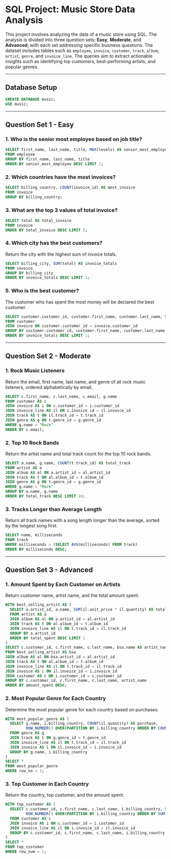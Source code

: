 
# SQL Project: Music Store Data Analysis

This project involves analyzing the data of a music store using SQL. The analysis is divided into three question sets: **Easy**, **Moderate**, and **Advanced**, with each set addressing specific business questions. The dataset includes tables such as `employee`, `invoice`, `customer`, `track`, `album`, `artist`, `genre`, and `invoice_line`. The queries aim to extract actionable insights such as identifying top customers, best-performing artists, and popular genres.

---

## Database Setup

```sql
CREATE DATABASE music;
USE music;
```

---

## Question Set 1 - Easy

### 1. Who is the senior most employee based on job title?

```sql
SELECT first_name, last_name, title, MAX(levels) AS senior_most_employee
FROM employee
GROUP BY first_name, last_name, title
ORDER BY senior_most_employee DESC LIMIT 1;
```

### 2. Which countries have the most invoices?

```sql
SELECT billing_country, COUNT(invoice_id) AS most_invoice
FROM invoice
GROUP BY billing_country;
```

### 3. What are the top 3 values of total invoice?

```sql
SELECT total AS total_invoice
FROM invoice
ORDER BY total_invoice DESC LIMIT 3;
```

### 4. Which city has the best customers? 

Return the city with the highest sum of invoice totals.

```sql
SELECT billing_city, SUM(total) AS invoice_totals
FROM invoice
GROUP BY billing_city
ORDER BY invoice_totals DESC LIMIT 1;
```

### 5. Who is the best customer?

The customer who has spent the most money will be declared the best customer.

```sql
SELECT customer.customer_id, customer.first_name, customer.last_name, SUM(invoice.total) AS invoice_totals
FROM customer
JOIN invoice ON customer.customer_id = invoice.customer_id
GROUP BY customer.customer_id, customer.first_name, customer.last_name
ORDER BY invoice_totals DESC LIMIT 1;
```

---

## Question Set 2 - Moderate

### 1. Rock Music Listeners

Return the email, first name, last name, and genre of all rock music listeners, ordered alphabetically by email.

```sql
SELECT c.first_name, c.last_name, c.email, g.name
FROM customer AS c
JOIN invoice AS i ON c.customer_id = i.customer_id
JOIN invoice_line AS il ON i.invoice_id = il.invoice_id
JOIN track AS t ON il.track_id = t.track_id
JOIN genre AS g ON t.genre_id = g.genre_id
WHERE g.name = "Rock"
ORDER BY c.email;
```

### 2. Top 10 Rock Bands

Return the artist name and total track count for the top 10 rock bands.

```sql
SELECT a.name, g.name, COUNT(t.track_id) AS total_track
FROM artist AS a
JOIN album AS al ON a.artist_id = al.artist_id
JOIN track AS t ON al.album_id = t.album_id
JOIN genre AS g ON t.genre_id = g.genre_id
WHERE g.name = "Rock"
GROUP BY a.name, g.name
ORDER BY total_track DESC LIMIT 10;
```

### 3. Tracks Longer than Average Length

Return all track names with a song length longer than the average, sorted by the longest song first.

```sql
SELECT name, milliseconds
FROM track
WHERE milliseconds > (SELECT AVG(milliseconds) FROM track)
ORDER BY milliseconds DESC;
```

---

## Question Set 3 - Advanced

### 1. Amount Spent by Each Customer on Artists

Return customer name, artist name, and the total amount spent.

```sql
WITH best_selling_artist AS (
  SELECT a.artist_id, a.name, SUM(il.unit_price * il.quantity) AS total_spent
  FROM artist AS a
  JOIN album AS al ON a.artist_id = al.artist_id
  JOIN track AS t ON al.album_id = t.album_id
  JOIN invoice_line AS il ON t.track_id = il.track_id
  GROUP BY a.artist_id
  ORDER BY total_spent DESC LIMIT 1
)
SELECT c.customer_id, c.first_name, c.last_name, bsa.name AS artist_name, SUM(il.unit_price * il.quantity) AS amount_spent
FROM best_selling_artist AS bsa
JOIN album AS al ON bsa.artist_id = al.artist_id
JOIN track AS t ON al.album_id = t.album_id
JOIN invoice_line AS il ON t.track_id = il.track_id
JOIN invoice AS i ON il.invoice_id = i.invoice_id
JOIN customer AS c ON i.customer_id = c.customer_id
GROUP BY c.customer_id, c.first_name, c.last_name, artist_name
ORDER BY amount_spent DESC;
```

### 2. Most Popular Genre for Each Country

Determine the most popular genre for each country based on purchases.

```sql
WITH most_popular_genre AS (
  SELECT g.name, i.billing_country, COUNT(il.quantity) AS purchase,
         ROW_NUMBER() OVER(PARTITION BY i.billing_country ORDER BY COUNT(il.quantity) DESC) AS row_no
  FROM genre AS g
  JOIN track AS t ON g.genre_id = t.genre_id
  JOIN invoice_line AS il ON t.track_id = il.track_id
  JOIN invoice AS i ON il.invoice_id = i.invoice_id
  GROUP BY g.name, i.billing_country
)
SELECT *
FROM most_popular_genre
WHERE row_no = 1;
```

### 3. Top Customer in Each Country

Return the country, top customer, and the amount spent.

```sql
WITH top_customer AS (
  SELECT c.customer_id, c.first_name, c.last_name, i.billing_country, SUM(il.unit_price * il.quantity) AS amount_spent,
         ROW_NUMBER() OVER(PARTITION BY i.billing_country ORDER BY SUM(il.unit_price * il.quantity) DESC) AS row_num
  FROM customer AS c
  JOIN invoice AS i ON c.customer_id = i.customer_id
  JOIN invoice_line AS il ON i.invoice_id = il.invoice_id
  GROUP BY c.customer_id, c.first_name, c.last_name, i.billing_country
)
SELECT *
FROM top_customer
WHERE row_num = 1;
